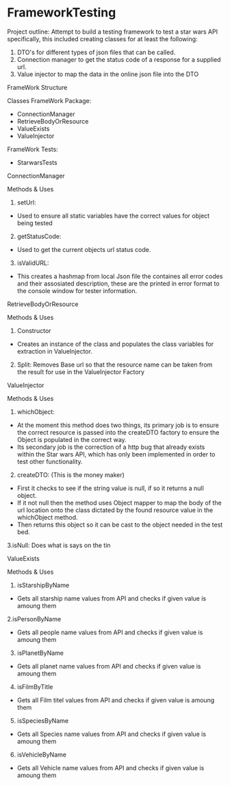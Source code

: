 # FrameworkTesting

Project outline:
Attempt to build a testing framework to test a star wars API specifically, this included creating classes for at least the following:

1. DTO's for different types of json files that can be called.
2. Connection manager to get the status code of a response for a supplied url.
3. Value injector to map the data in the online json file into the DTO

FrameWork Structure

Classes
FrameWork Package:
- ConnectionManager
- RetrieveBodyOrResource
- ValueExists
- ValueInjector 

FrameWork Tests:
- StarwarsTests

ConnectionManager

Methods & Uses
1. setUrl:
- Used to ensure all static variables have the correct values for object being tested

2. getStatusCode:
- Used to get the current objects url status code.

3. isValidURL:
- This creates a hashmap from local Json file the containes all error codes and their assosiated description, these are the printed in error format to the console window for tester information.

RetrieveBodyOrResource

Methods & Uses
1. Constructor
- Creates an instance of the class and populates the class variables for extraction in ValueInjector.

2. Split:
Removes Base url so that the resource name can be taken from the result for use in the ValueInjector Factory


ValueInjector

Methods & Uses
1. whichObject:
- At the moment this method does two things, its primary job is to ensure the correct resource is passed into the createDTO factory to ensure the Object is populated in the correct way. 
- Its secondary job is the correction of a http bug that already exists within the Star wars API, which has only been implemented in order to test other functionality.

2. createDTO:
(This is the money maker)
- First it checks to see if the string value is null, if so it returns a null object.
- If it not null then the method uses Object mapper to map the body of the url location onto the class dictated by the found resource value in the whichObject method.
- Then returns this object so it can be cast to the object needed in the test bed.

3.isNull:
Does what is says on the tin


ValueExists

Methods & Uses
1. isStarshipByName
- Gets all starship name values from API and checks if given value is amoung them

2.isPersonByName
- Gets all people name values from API and checks if given value is amoung them

3. isPlanetByName
- Gets all planet name values from API and checks if given value is amoung them

4. isFilmByTitle
- Gets all Film titel values from API and checks if given value is amoung them

5. isSpeciesByName
- Gets all Species name values from API and checks if given value is amoung them

6. isVehicleByName
- Gets all Vehicle name values from API and checks if given value is amoung them

